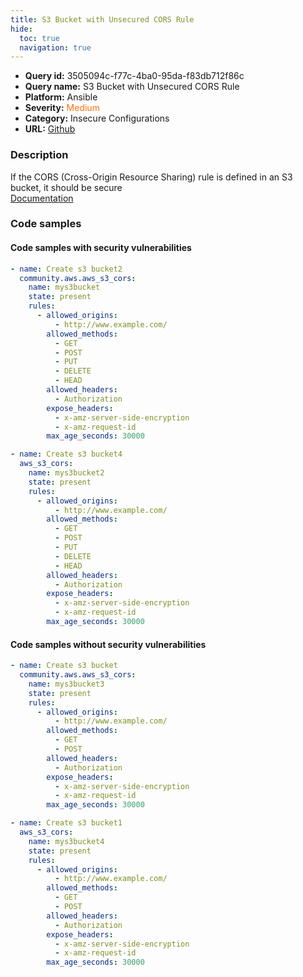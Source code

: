 ```yaml
---
title: S3 Bucket with Unsecured CORS Rule
hide:
  toc: true
  navigation: true
---
```


<style>
  .highlight .hll {
    background-color: #ff171742;
  }
  .md-content {
    max-width: 1100px;
    margin: 0 auto;
  }
</style>

-   **Query id:** 3505094c-f77c-4ba0-95da-f83db712f86c
-   **Query name:** S3 Bucket with Unsecured CORS Rule
-   **Platform:** Ansible
-   **Severity:** <span style="color:#ff7213">Medium</span>
-   **Category:** Insecure Configurations
-   **URL:** [Github](https://github.com/Checkmarx/kics/tree/master/assets/queries/ansible/aws/s3_bucket_with_unsecured_cors_rule)

### Description
If the CORS (Cross-Origin Resource Sharing) rule is defined in an S3 bucket, it should be secure<br>
[Documentation](https://docs.ansible.com/ansible/latest/collections/community/aws/aws_s3_cors_module.html#parameter-rules)

### Code samples
#### Code samples with security vulnerabilities
```yaml title="Positive test num. 1 - yaml file" hl_lines="5"
- name: Create s3 bucket2
  community.aws.aws_s3_cors:
    name: mys3bucket
    state: present
    rules:
      - allowed_origins:
          - http://www.example.com/
        allowed_methods:
          - GET
          - POST
          - PUT
          - DELETE
          - HEAD
        allowed_headers:
          - Authorization
        expose_headers:
          - x-amz-server-side-encryption
          - x-amz-request-id
        max_age_seconds: 30000

```
```yaml title="Positive test num. 2 - yaml file" hl_lines="5"
- name: Create s3 bucket4
  aws_s3_cors:
    name: mys3bucket2
    state: present
    rules:
      - allowed_origins:
          - http://www.example.com/
        allowed_methods:
          - GET
          - POST
          - PUT
          - DELETE
          - HEAD
        allowed_headers:
          - Authorization
        expose_headers:
          - x-amz-server-side-encryption
          - x-amz-request-id
        max_age_seconds: 30000

```


#### Code samples without security vulnerabilities
```yaml title="Negative test num. 1 - yaml file"
- name: Create s3 bucket
  community.aws.aws_s3_cors:
    name: mys3bucket3
    state: present
    rules:
      - allowed_origins:
          - http://www.example.com/
        allowed_methods:
          - GET
          - POST
        allowed_headers:
          - Authorization
        expose_headers:
          - x-amz-server-side-encryption
          - x-amz-request-id
        max_age_seconds: 30000

```
```yaml title="Negative test num. 2 - yaml file"
- name: Create s3 bucket1
  aws_s3_cors:
    name: mys3bucket4
    state: present
    rules:
      - allowed_origins:
          - http://www.example.com/
        allowed_methods:
          - GET
          - POST
        allowed_headers:
          - Authorization
        expose_headers:
          - x-amz-server-side-encryption
          - x-amz-request-id
        max_age_seconds: 30000

```

